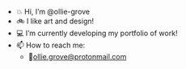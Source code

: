 - 💥 Hi, I’m @ollie-grove
- 🚲 I like art and design!
- 💻 I’m currently developing my portfolio of work!
- 📫 How to reach me:
  -  📧ollie.grove@protonmail.com
